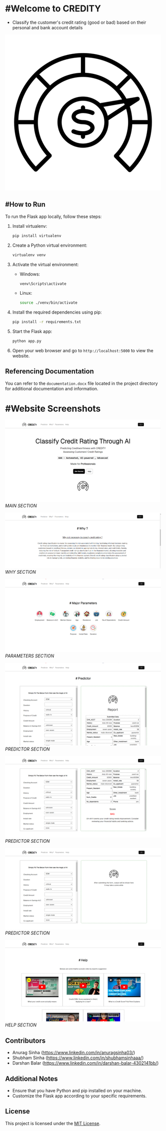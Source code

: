 # #Welcome to CREDITY

- Classify the customer's credit rating (good or bad) based on their personal and bank
account details

![Screenshot 1](static/images/logo.png)

## #How to Run

To run the Flask app locally, follow these steps:

1. Install virtualenv:
    ```bash
    pip install virtualenv
    ```

2. Create a Python virtual environment:
    ```bash
    virtualenv venv
    ```

3. Activate the virtual environment:
    - Windows:
        ```bash
        venv\Scripts\activate
        ```
    - Linux:
        ```bash
        source ./venv/bin/activate
        ```

4. Install the required dependencies using pip:
    ```bash
    pip install -r requirements.txt
    ```

5. Start the Flask app:
    ```bash
    python app.py
    ```

6. Open your web browser and go to `http://localhost:5000` to view the website.

## Referencing Documentation

You can refer to the `documentation.docx` file located in the project directory for additional documentation and information.

# #Website Screenshots

![Screenshot 1](screenshots/hero.png)
*MAIN SECTION*

![Screenshot 2](screenshots/why.png)
*WHY SECTION*

![Screenshot 1](screenshots/parameters.png)
*PARAMETERS SECTION*

![Screenshot 1](screenshots/ss.png)
*PREDICTOR SECTION*

![Screenshot 2](screenshots/ss2.png)
*PREDICTOR SECTION*

![Screenshot 1](screenshots/ss3.png)
*PREDICTOR SECTION*

![Screenshot 2](screenshots/help.png)
*HELP SECTION*

## Contributors
- Anurag Sinha (https://www.linkedin.com/in/anuragsinha03/)
- Shubham Sinha (https://www.linkedin.com/in/shubhamsinhaaa/)
- Darshan Balar (https://www.linkedin.com/in/darshan-balar-4302141bb/)

## Additional Notes
- Ensure that you have Python and pip installed on your machine.
- Customize the Flask app according to your specific requirements.

## License
This project is licensed under the [MIT License](LICENSE).


